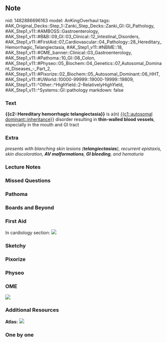 ## Note
nid: 1482886696163
model: AnKingOverhaul
tags: #AK_Original_Decks::Step_1::Zanki_Step_Decks::Zanki_GI::GI_Pathology, #AK_Step1_v11::#AMBOSS::Gastroenterology, #AK_Step1_v11::#B&B::09_GI::03_Clinical::12_Intestinal_Disorders, #AK_Step1_v11::#FirstAid::07_Cardiovascular::04_Pathology::28_Hereditary_Hemorrhagic_Telangiectasia, #AK_Step1_v11::#NBME::18, #AK_Step1_v11::#OME_banner::Clinical::03_Gastroenterology, #AK_Step1_v11::#Pathoma::10_GI::08_Colon, #AK_Step1_v11::#Physeo::05_Biochem::04_Genetics::07_Autosomal_Dominant_Diseases_-_Part_2, #AK_Step1_v11::#Pixorize::02_Biochem::05_Autosomal_Dominant::06_HHT, #AK_Step1_v11::#UWorld::10000-99999::19000-19999::19809, #AK_Step1_v11::^Other::^HighYield::2-RelativelyHighYield, #AK_Step1_v11::^Systems::GI::pathology
markdown: false

### Text
<div>
  <b>{{c2::Hereditary hemorrhagic telangiectasia}}</b> is a(n)
  <u>{{c1::autosomal dominant::inheritance}}</u> disorder resulting
  in <b>thin-walled blood vessels</b>, especially in the mouth and
  GI tract
</div>

### Extra
<i>presents with blanching skin lesions (<b>telangiectasias</b>),
recurrent epistaxis, skin discoloration, <b>AV malformations</b>,
<b>GI bleeding</b>, and hematuria</i>

### Lecture Notes


### Missed Questions


### Pathoma


### Boards and Beyond


### First Aid
In cardiology section: <img src="tmpnOgpSD.png">

### Sketchy


### Pixorize


### Physeo


### OME
<div class="ome-widget">
  <a href=
  "https://onlinemeded.org/spa/gastroenterology?ref=anki"><img src=
  "_OME_AnkiFlashcards_Topic_3.png"></a>
</div>

### Additional Resources
<b>Atlas:</b> <img src="tmpSZy9QM.png">

### One by one

